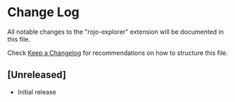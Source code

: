 # Change Log

All notable changes to the "rojo-explorer" extension will be documented in this file.

Check [Keep a Changelog](http://keepachangelog.com/) for recommendations on how to structure this file.

## [Unreleased]

- Initial release
